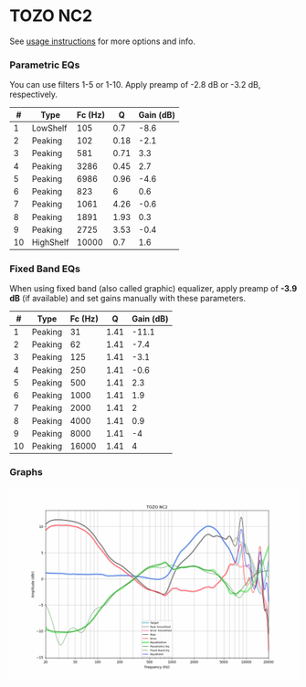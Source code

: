 # TOZO NC2
See [usage instructions](https://github.com/jaakkopasanen/AutoEq#usage) for more options and info.

### Parametric EQs
You can use filters 1-5 or 1-10. Apply preamp of -2.8 dB or -3.2 dB, respectively.

|   # | Type      |   Fc (Hz) |    Q |   Gain (dB) |
|-----|-----------|-----------|------|-------------|
|   1 | LowShelf  |       105 | 0.7  |        -8.6 |
|   2 | Peaking   |       102 | 0.18 |        -2.1 |
|   3 | Peaking   |       581 | 0.71 |         3.3 |
|   4 | Peaking   |      3286 | 0.45 |         2.7 |
|   5 | Peaking   |      6986 | 0.96 |        -4.6 |
|   6 | Peaking   |       823 | 6    |         0.6 |
|   7 | Peaking   |      1061 | 4.26 |        -0.6 |
|   8 | Peaking   |      1891 | 1.93 |         0.3 |
|   9 | Peaking   |      2725 | 3.53 |        -0.4 |
|  10 | HighShelf |     10000 | 0.7  |         1.6 |

### Fixed Band EQs
When using fixed band (also called graphic) equalizer, apply preamp of **-3.9 dB** (if available) and set gains manually with these parameters.

|   # | Type    |   Fc (Hz) |    Q |   Gain (dB) |
|-----|---------|-----------|------|-------------|
|   1 | Peaking |        31 | 1.41 |       -11.1 |
|   2 | Peaking |        62 | 1.41 |        -7.4 |
|   3 | Peaking |       125 | 1.41 |        -3.1 |
|   4 | Peaking |       250 | 1.41 |        -0.6 |
|   5 | Peaking |       500 | 1.41 |         2.3 |
|   6 | Peaking |      1000 | 1.41 |         1.9 |
|   7 | Peaking |      2000 | 1.41 |         2   |
|   8 | Peaking |      4000 | 1.41 |         0.9 |
|   9 | Peaking |      8000 | 1.41 |        -4   |
|  10 | Peaking |     16000 | 1.41 |         4   |

### Graphs
![](./TOZO%20NC2.png)

